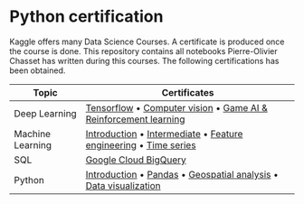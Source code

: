# Python certification

Kaggle offers many Data Science Courses. A certificate is produced once the course is done. This repository contains all notebooks Pierre-Olivier Chasset has written during this courses. The following certifications has been obtained.

| Topic | Certificates |
|---|---|
|  Deep Learning |  [Tensorflow](https://www.kaggle.com/learn/certification/chasset/intro-to-deep-learning) • [Computer vision](https://www.kaggle.com/learn/certification/chasset/computer-vision) • [Game AI & Reinforcement learning](https://www.kaggle.com/learn/certification/chasset/intro-to-game-ai-and-reinforcement-learning) |
|  Machine  Learning |        [Introduction](https://www.kaggle.com/learn/certification/chasset/intro-to-machine-learning) • [Intermediate](https://www.kaggle.com/learn/certification/chasset/intermediate-machine-learning) • [Feature engineering](https://www.kaggle.com/learn/certification/chasset/feature-engineering) • [Time series](https://www.kaggle.com/learn/certification/chasset/time-series) |
|  SQL     |       [Google Cloud BigQuery](https://www.kaggle.com/learn/certification/chasset/intro-to-sql) |
|  Python |        [Introduction](https://www.kaggle.com/learn/certification/chasset/python) • [Pandas](https://www.kaggle.com/learn/certification/chasset/pandas) • [Geospatial analysis](https://www.kaggle.com/learn/certification/chasset/geospatial-analysis) • [Data visualization](https://www.kaggle.com/learn/certification/chasset/data-visualization) |
